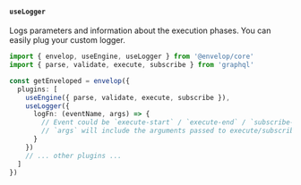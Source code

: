 #### `useLogger`

Logs parameters and information about the execution phases. You can easily plug your custom logger.

```ts
import { envelop, useEngine, useLogger } from '@envelop/core'
import { parse, validate, execute, subscribe } from 'graphql'

const getEnveloped = envelop({
  plugins: [
    useEngine({ parse, validate, execute, subscribe }),
    useLogger({
      logFn: (eventName, args) => {
        // Event could be `execute-start` / `execute-end` / `subscribe-start` / `subscribe-end`
        // `args` will include the arguments passed to execute/subscribe (in case of "start" event) and additional result in case of "end" event.
      }
    })
    // ... other plugins ...
  ]
})
```
